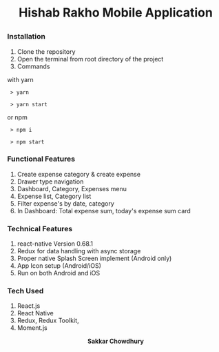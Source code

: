 # <p  align="center">Hishab Rakho Mobile Application</p>

### Installation

1. Clone the repository
2. Open the terminal from root directory of the project
3. Commands

with yarn

```
 > yarn
```

```
 > yarn start
```

or npm

```
 > npm i
```

```
 > npm start
```

### Functional Features

1. Create expense category & create expense
2. Drawer type navigation
3. Dashboard, Category, Expenses menu
4. Expense list, Category list
5. Filter expense's by date, category
6. In Dashboard: Total expense sum, today's expense sum card

### Technical Features

1. react-native Version 0.68.1
2. Redux for data handling with async storage
3. Proper native Splash Screen implement (Android only)
4. App Icon setup (Android/iOS)
5. Run on both Android and iOS

### Tech Used

1. React.js
2. React Native
3. Redux, Redux Toolkit,
4. Moment.js

<p align="center" bold> <b>Sakkar Chowdhury</b></p>
